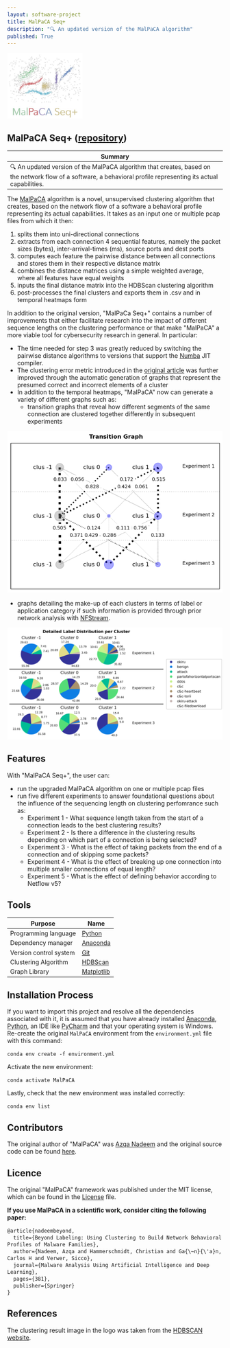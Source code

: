 ```yaml
---
layout: software-project
title: MalPaCA Seq+
description: "🔍 An updated version of the MalPaCA algorithm"
published: True
---
```


<img src= "/assets/software-projects/malpaca-seq/malpaca_seq_logo.JPG" alt="MalPaCA Seq+ Logo" width="35%">

## MalPaCA Seq+ ([repository](https://github.com/johanneshagspiel/malpaca-seq))

| Summary  |
| -------------------------------------------------- |
| 🔍 An updated version of the MalPaCA algorithm that creates, based on the network flow of a software, a behavioral profile representing its actual capabilities.|

The [MalPaCA](https://github.com/tudelft-cda-lab/malpaca-pub) algorithm is a novel, unsupervised clustering algorithm that creates, based on the network flow of a software a behavioral profile representing its actual capabilities.
It takes as an input one or multiple pcap files from which it then:
1. splits them into uni-directional connections
2. extracts from each connection 4 sequential features, namely the packet sizes (bytes), inter-arrival-times (ms), source ports and dest ports
3. computes each feature the pairwise distance between all connections and stores them in their respective distance matrix
4. combines the distance matrices using a simple weighted average, where all features have equal weights
5. inputs the final distance matrix into the HDBScan clustering algorithm
6. post-processes the final clusters and exports them in .csv and in temporal heatmaps form 

In addition to the original version, "MalPaCa Seq+" contains a number of improvements that either facilitate research into the impact of different sequence lengths on the clustering performance or that make "MalPaCA" a more viable tool for cybersecurity research in general. 
In particular:
- The time needed for step 3 was greatly reduced by switching the pairwise distance algorithms to versions that support the [Numba](https://numba.pydata.org/) JIT compiler.
- The clustering error metric introduced in the [original article](https://arxiv.org/abs/1904.01371) was further improved through the automatic generation of graphs that represent the presumed correct and incorrect elements of a cluster
- In addition to the temporal heatmaps, "MalPaCA" now can generate a variety of different graphs such as:
  - transition graphs that reveal how different segments of the same connection are clustered together differently in subsequent experiments

<p align="center">
	<img src= "/assets/software-projects/malpaca-seq//example_transition_graph.png" alt="Example Transition Graph" height="20%">
</p>

  - graphs detailing the make-up of each clusters in terms of label or application category if such information is provided through prior network analysis with [NFStream](https://github.com/nfstream/nfstream). 

<p align="center">
	<img src= "/assets/software-projects/malpaca-seq//example_detailed_labels_overview.png" alt="Example Detailed Labels Overview Graph" height="25%">
</p>


## Features

With "MalPaCA Seq+", the user can:
- run the upgraded MalPaCA algorithm on one or multiple pcap files  
- run five different experiments to answer foundational questions about the influence of the sequencing length on clustering perfomrance such as:
  - Experiment 1 - What sequence length taken from the start of a connection leads to the best clustering results?
  - Experiment 2 - Is there a difference in the clustering results depending on which part of a connection is being selected?
  - Experiment 3 - What is the effect of taking packets from the end of a connection and of skipping some packets?
  - Experiment 4 - What is the effect of breaking up one connection into multiple smaller connections of equal length?
  - Experiment 5 - What is the effect of defining behavior according to Netflow v5?

## Tools

| Purpose               | Name                                                                       |
|-----------------------|----------------------------------------------------------------------------|
| Programming language  | [Python](https://www.python.org/)                                          |
| Dependency manager    | [Anaconda](https://www.anaconda.com/products/distribution)                 |
| Version control system | [Git](https://git-scm.com/)                                                |
| Clustering Algorithm 	| [HDBScan](https://hdbscan.readthedocs.io/en/latest/how_hdbscan_works.html) |
| Graph Library 		    | [Matplotlib](https://matplotlib.org/)                                   |


## Installation Process

If you want to import this project and resolve all the dependencies associated with it, it is assumed that you have already installed [Anaconda](https://docs.conda.io/projects/conda/en/latest/user-guide/install/index.html), [Python](https://www.python.org/downloads/windows/), an IDE like [PyCharm](https://www.jetbrains.com/pycharm/download/#section=windows) and that your operating system is Windows.
Re-create the original `MalPaCA` environment from the `environment.yml` file with this command:

	conda env create -f environment.yml

Activate the new environment:
 
	conda activate MalPaCA

Lastly, check that the new environment was installed correctly:
	
	conda env list

## Contributors

The original author of "MalPaCA" was [Azqa Nadeem](https://github.com/azqa) and the original source code can be found [here](https://github.com/tudelft-cda-lab/malpaca-pub).

## Licence

The original "MalPaCA" framework was published under the MIT license, which can be found in the [License](LICENSE) file. 

**If you use MalPaCA in a scientific work, consider citing the following paper:**

    @article{nadeembeyond,
      title={Beyond Labeling: Using Clustering to Build Network Behavioral Profiles of Malware Families},
      author={Nadeem, Azqa and Hammerschmidt, Christian and Ga{\~n}{\'a}n, Carlos H and Verwer, Sicco},
      journal={Malware Analysis Using Artificial Intelligence and Deep Learning},
      pages={381},
      publisher={Springer}
    }

## References

The clustering result image in the logo was taken from the [HDBSCAN website](https://hdbscan.readthedocs.io/en/latest/_images/soft_clustering_explanation_6_0.png). 